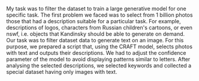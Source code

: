 My task was to filter the dataset to train a large generative model for one specific task. The first problem we faced was to select from 1 billion photos those that had a description suitable for a particular task. For example, descriptions of logos, characters from Russian children's cartoons, or even nswf, i.e. objects that Kandinsky should be able to generate on demand. Our task was to filter dataset data to generate text on an image. For this purpose, we prepared a script that, using the CRAFT model, selects photos with text and outputs their descriptions. We had to adjust the confidence parameter of the model to avoid displaying patterns similar to letters. After analysing the selected descriptions, we selected keywords and collected a special dataset having only images with text.
